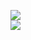 [![](https://img.shields.io/badge/Made%20With-Github%20Spray-lightgrey.svg?style=for-the-badge&logo=github)](https://github.com/Annihil/github-spray#21952)  
[![](https://i.imgur.com/2DrTn0Z.gif)](https://github.com/Annihil/github-spray)